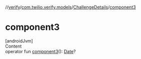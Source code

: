 //[verify](../../index.md)/[com.twilio.verify.models](../index.md)/[ChallengeDetails](index.md)/[component3](component3.md)



# component3  
[androidJvm]  
Content  
operator fun [component3](component3.md)(): [Date](https://developer.android.com/reference/java/util/Date.html)?  



